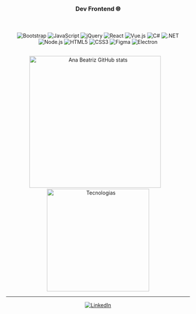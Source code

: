 <h3 align="center" style="margin-bottom: 55px;">
  Dev Frontend 🌐
</h3>

<div align="center" style="margin-bottom: 30px;">
  <img src="https://img.shields.io/badge/Bootstrap-%23563D7C.svg?style=for-the-badge&logo=bootstrap&logoColor=white" alt="Bootstrap"/>
  <img src="https://img.shields.io/badge/JavaScript-F7DF1E.svg?style=for-the-badge&logo=javascript&logoColor=black" alt="JavaScript"/>
  <img src="https://img.shields.io/badge/jQuery-0769AD.svg?style=for-the-badge&logo=jquery&logoColor=white" alt="jQuery"/>

  <img src="https://img.shields.io/badge/React-20232A.svg?style=for-the-badge&logo=react&logoColor=61DAFB" alt="React"/>
  <img src="https://img.shields.io/badge/Vue.js-4FC08D.svg?style=for-the-badge&logo=vue.js&logoColor=white" alt="Vue.js"/>
  <img src="https://img.shields.io/badge/C%23-68217A.svg?style=for-the-badge&logo=csharp&logoColor=white" alt="C#"/>
  <img src="https://img.shields.io/badge/.NET-512BD4.svg?style=for-the-badge&logo=dotnet&logoColor=white" alt=".NET"/>
  <img src="https://img.shields.io/badge/Node.js-339933.svg?style=for-the-badge&logo=node.js&logoColor=white" alt="Node.js"/>
  <img src="https://img.shields.io/badge/HTML5-E34F26.svg?style=for-the-badge&logo=html5&logoColor=white" alt="HTML5"/>
  <img src="https://img.shields.io/badge/CSS3-%231572B6.svg?style=for-the-badge&logo=css3&logoColor=white" alt="CSS3"/>
  <img src="https://img.shields.io/badge/Figma-F24E1E.svg?style=for-the-badge&logo=figma&logoColor=white" alt="Figma"/>
  <img src="https://img.shields.io/badge/Electron-2C2E3B.svg?style=for-the-badge&logo=electron&logoColor=white" alt="Electron"/>
</div>


<p align="center" style="margin-top: 30px;">
  <img src="https://github-readme-stats.vercel.app/api?username=anabeatrizmotta&show_icons=true&theme=tokyonight&include_all_commits=true&locale=pt-br" alt="Ana Beatriz GitHub stats" width="360" />
  &nbsp;&nbsp;&nbsp;
  <img src="https://github-readme-stats.vercel.app/api/top-langs/?username=anabeatrizmotta&theme=tokyonight&layout=compact&custom_title=Tecnologias&langs_count=9&hide=html&include_private=true" alt="Tecnologias" width="280" />
</p>


<hr>

<p align="center">
  <a href="https://www.linkedin.com/in/ana-beatriz-motta/">
    <img src="https://img.shields.io/badge/LinkedIn-Ana%20Beatriz%20Motta-0A66C2?style=for-the-badge&logo=linkedin&logoColor=white" alt="LinkedIn"/>
  </a>
</p>
